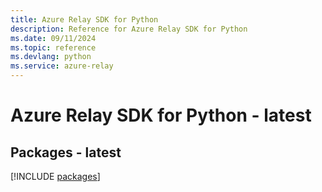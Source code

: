 ```yaml
---
title: Azure Relay SDK for Python
description: Reference for Azure Relay SDK for Python
ms.date: 09/11/2024
ms.topic: reference
ms.devlang: python
ms.service: azure-relay
---
```

# Azure Relay SDK for Python - latest
## Packages - latest
[!INCLUDE [packages](relay-index.md)]